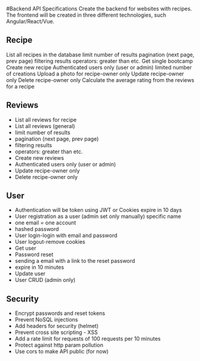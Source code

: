#Backend API Specifications
Create the backend for websites with recipes. The frontend will be created in three different technologies, such Angular/React/Vue. 

## Recipe
List all recipes in the database
limit number of results
pagination (next page, prev page)
filtering results
operators: greater than etc.
Get single bootcamp
Create new recipe
Authenticated users only (user or admin)
limited number of creations
Upload a photo for recipe-owner only
Update recipe-owner only
Delete recipe-owner only
Calculate the average rating from the reviews for a recipe
 
## Reviews
- List all reviews for recipe
- List all reviews (general)
- limit number of results
- pagination (next page, prev page)
- filtering results
- operators: greater than etc.
- Create new reviews
- Authenticated users only (user or admin)
- Update recipe-owner only
- Delete recipe-owner only

## User
- Authentication will be token using JWT or Cookies expire in 10 days
- User registration as a user (admin set only manually) specific name
- one email = one account
- hashed password
- User login-login with email and password
- User logout-remove cookies
- Get user 
- Password reset
- sending a email with a link to the reset password
- expire in 10 minutes
- Update user
- User CRUD (admin only)

## Security
- Encrypt passwords and reset tokens
- Prevent NoSQL injections
- Add headers for security (helmet)
- Prevent cross site scripting - XSS
- Add a rate limit for requests of 100 requests per 10 minutes
- Protect against http param pollution
- Use cors to make API public (for now)


